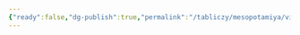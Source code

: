 ```yaml
---
{"ready":false,"dg-publish":true,"permalink":"/tabliczy/mesopotamiya/visyachie-sady-semiramidy/","dgPassFrontmatter":true}
---
```



